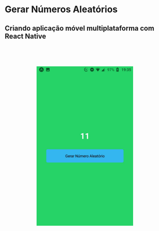 # Gerar Números Aleatórios

## Criando aplicação móvel multiplataforma com React Native

<br/>
<br/>
<br/>
<p align="center">
  <img src="https://github.com/Iann-rst/Numeros_Aleatorios/blob/main/github_image/GeraNumeroAleatorio1.jpeg" alt="Tela Gerar Números Aleatórios" height="500px">
</p>